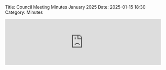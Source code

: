 Title: Council Meeting Minutes January 2025
Date: 2025-01-15 18:30
Category: Minutes

<embed width=100% style="height: -webkit-fill-available" src="https://docs.google.com/document/d/e/2PACX-1vQkclnHC9uT9UqF46ixS3J-FTK6kXi-4Z7wih7chfjfpDP5vFLMl44OSXSoZ-36kWQrg-Uc1FaWrL8g/pub?embedded=true"></embed>
